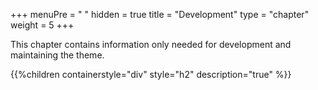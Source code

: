 +++
menuPre = "<i class='fa-fw fab fa-git-alt'></i> "
hidden = true
title = "Development"
type = "chapter"
weight = 5
+++

This chapter contains information only needed for development and maintaining the theme.

{{%children containerstyle="div" style="h2" description="true" %}}

